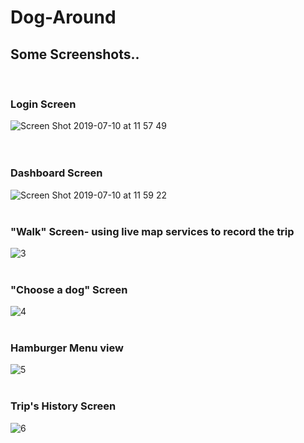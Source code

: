 # Dog-Around

## Some Screenshots..
<br/>

### Login Screen
![Screen Shot 2019-07-10 at 11 57 49](https://user-images.githubusercontent.com/37538597/60955883-63bf6980-a30a-11e9-8448-ebd6e9017f78.png)
<br/><br/><br/>


### Dashboard Screen
![Screen Shot 2019-07-10 at 11 59 22](https://user-images.githubusercontent.com/37538597/60955897-6c17a480-a30a-11e9-8824-b3afa6b6097d.png)
<br/><br/>


### "Walk" Screen- using live map services to record the trip
![3](https://user-images.githubusercontent.com/37538597/60955913-75a10c80-a30a-11e9-9fbf-c91aa97046c9.png)
<br/><br/>


### "Choose a dog" Screen
![4](https://user-images.githubusercontent.com/37538597/60955944-86518280-a30a-11e9-98bb-251a033034ce.png)
<br/><br/>


### Hamburger Menu view
![5](https://user-images.githubusercontent.com/37538597/60955950-88b3dc80-a30a-11e9-9fd1-bce6936d2805.png)
<br/><br/>


### Trip's History Screen
![6](https://user-images.githubusercontent.com/37538597/60955955-8b163680-a30a-11e9-8044-1c3dafcd6fce.png)


